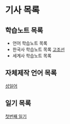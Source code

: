 # 기사 목록
## 학습노트 목록
* 언어 학습노트 목록
* 한국사 학습노트 목록
[고조선](history/korea/old_joseon.md)
* 세계사 학습노트 목록
## 자체제작 언어 목록
[성일어](conlang/conlang_1.md)
## 일기 목록
[첫번째 일기](nitki/nitki_1.md)
